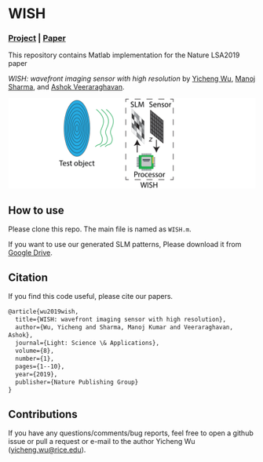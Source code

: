 # WISH

### [Project](http://yicheng.rice.edu/wish/) | [Paper](https://www.nature.com/articles/s41377-019-0154-x)

This repository contains Matlab implementation for the Nature LSA2019 paper 

*WISH: wavefront imaging sensor with high resolution* by [Yicheng Wu](http://yicheng.rice.edu), [Manoj Sharma](https://sites.google.com/view/manojsharmaresearch/home), and [Ashok Veeraraghavan](http://computationalimaging.rice.edu/team/ashok-veeraraghavan/).

![WISH](/WISH.png)


## How to use

Please clone this repo. The main file is named as `WISH.m`.

If you want to use our generated SLM patterns, Please download it from [Google Drive](https://drive.google.com/file/d/1I7U96ATbZ9xBhGmgp4JwlNB9Xv28bCd-/view?usp=sharing).


## Citation
If you find this code useful, please cite our papers.
```
@article{wu2019wish,
  title={WISH: wavefront imaging sensor with high resolution},
  author={Wu, Yicheng and Sharma, Manoj Kumar and Veeraraghavan, Ashok},
  journal={Light: Science \& Applications},
  volume={8},
  number={1},
  pages={1--10},
  year={2019},
  publisher={Nature Publishing Group}
}
```
## Contributions
If you have any questions/comments/bug reports, feel free to open a github issue or pull a request or e-mail to the author Yicheng Wu (yicheng.wu@rice.edu).
